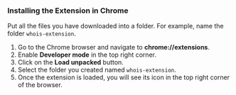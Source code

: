 ### Installing the Extension in Chrome

Put all the files you have downloaded into a folder. For example, name the folder `whois-extension`.

1.  Go to the Chrome browser and navigate to **chrome://extensions**.
2.  Enable **Developer mode** in the top right corner.
3.  Click on the **Load unpacked** button.
4.  Select the folder you created named `whois-extension`.
5.  Once the extension is loaded, you will see its icon in the top right corner of the browser.
